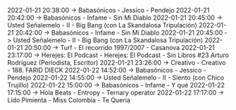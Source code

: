 2022-01-21 20:38:00 -> Babasónicos - Jessico - Pendejo
2022-01-21 20:42:00 -> Babasónicos - Infame - Sin Mi Diablo
2022-01-21 20:45:00 -> Usted Señalemelo - II - Big Bang (con La Skandalosa Tripulación)
2022-01-21 20:42:00 -> Babasónicos - Infame - Sin Mi Diablo
2022-01-21 20:45:00 -> Usted Señalemelo - II - Big Bang (con La Skandalosa Tripulación)
2022-01-21 20:50:00 -> Turf - El recorrido 1997/2007 - Casanova
2022-01-21 23:17:00 -> Herejes: El Podcast - Herejes: El Podcast - Sin Libros #23 Arturo Rodríguez (Periodista, Escritor)
2022-01-21 23:26:00 -> Creativo - Creativo - 188. FARID DIECK
2022-01-22 14:52:00 -> Babasónicos - Jessico - Pendejo
2022-01-22 14:55:00 -> Usted Señalemelo - II - Siento (con Chico Trujillo)
2022-01-22 15:00:00 -> Babasónicos - Infame - Y qué
2022-01-22 17:15:00 -> Hola Beats - Entropy - Ternary operator
2022-01-22 17:17:00 -> Lido Pimienta - Miss Colombia - Te Queria
